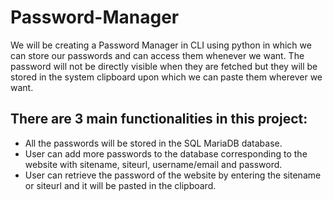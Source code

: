 # Password-Manager

We will be creating a Password Manager in CLI using python in which we can store our passwords and can access them whenever we want.
The password will not be directly visible when they are fetched but they will be stored in the system clipboard upon which we can paste them wherever we want.

## There are 3 main functionalities in this project:
- All the passwords will be stored in the SQL MariaDB database.
- User can add more passwords to the database corresponding to the website with sitename, siteurl, username/email and password.
- User can retrieve the password of the website by entering the sitename or siteurl and it will be pasted in the clipboard.

